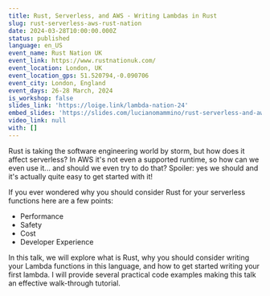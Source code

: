 ```yaml
---
title: Rust, Serverless, and AWS - Writing Lambdas in Rust
slug: rust-serverless-aws-rust-nation
date: 2024-03-28T10:00:00.000Z
status: published
language: en_US
event_name: Rust Nation UK
event_link: https://www.rustnationuk.com/
event_location: London, UK
event_location_gps: 51.520794,-0.090706
event_city: London, England
event_days: 26-28 March, 2024
is_workshop: false
slides_link: 'https://loige.link/lambda-nation-24'
embed_slides: 'https://slides.com/lucianomammino/rust-serverless-and-aws-writing-lambdas-in-rust-rust-nation-uk-2024/embed'
video_link: null
with: []
---
```


Rust is taking the software engineering world by storm, but how does it affect serverless? In AWS it's not even a supported runtime, so how can we even use it... and should we even try to do that? Spoiler: yes we should and it's actually quite easy to get started with it!

If you ever wondered why you should consider Rust for your serverless functions here are a few points:

- Performance
- Safety
- Cost
- Developer Experience

In this talk, we will explore what is Rust, why you should consider writing your Lambda functions in this language, and how to get started writing your first lambda. I will provide several practical code examples making this talk an effective walk-through tutorial.
